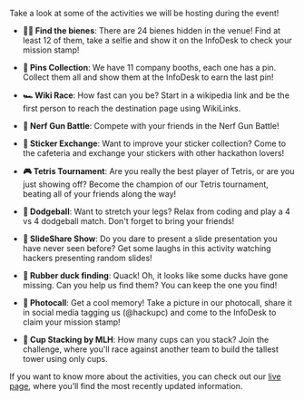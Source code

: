 Take a look at some of the activities we will be hosting during the event!

- **🕵️‍♂️ Find the bienes**: There are 24 bienes hidden in the venue! Find at least 12 of them, take a selfie and show it on the InfoDesk to check your mission stamp!

- **📌 Pins Collection**: We have 11 company booths, each one has a pin. Collect them all and show them at the InfoDesk to earn the last pin!

- **🏎️ Wiki Race**: How fast can you be? Start in a wikipedia link and be the first person to reach the destination page using WikiLinks.

- **🔫 Nerf Gun Battle**: Compete with your friends in the Nerf Gun Battle!

- **🔄 Sticker Exchange**: Want to improve your sticker collection? Come to the cafeteria and exchange your stickers with other hackathon lovers!

- **🎮 Tetris Tournament**: Are you really the best player of Tetris, or are you just showing off? Become the champion of our Tetris tournament, beating all of your friends along the way!

- **🏐 Dodgeball**: Want to stretch your legs? Relax from coding and play a 4 vs 4 dodgeball match. Don't forget to bring your friends!

- **🎤 SlideShare Show**: Do you dare to present a slide presentation you have never seen before? Get some laughs in this activity watching hackers presenting random slides!

- **🦆 Rubber duck finding**: Quack! Oh, it looks like some ducks have gone missing. Can you help us find them? You can keep the one you find!

- **📸 Photocall**: Get a cool memory! Take a picture in our photocall, share it in social media tagging us (@hackupc) and come to the InfoDesk to claim your mission stamp!

- **🥤 Cup Stacking by MLH**: How many cups can you stack? Join the challenge, where you'll race against another team to build the tallest tower using only cups.

If you want to know more about the activities, you can check out our [live page](https://live.hackupc.com/activities), where you’ll find the most recently updated information.